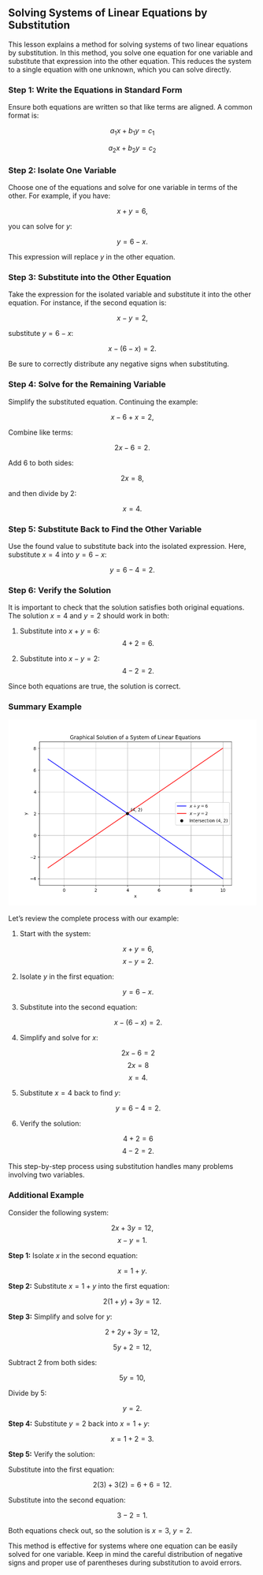 ## Solving Systems of Linear Equations by Substitution

This lesson explains a method for solving systems of two linear equations by substitution. In this method, you solve one equation for one variable and substitute that expression into the other equation. This reduces the system to a single equation with one unknown, which you can solve directly.

### Step 1: Write the Equations in Standard Form

Ensure both equations are written so that like terms are aligned. A common format is:

$$
a_1x + b_1y = c_1
$$

$$
a_2x + b_2y = c_2
$$

### Step 2: Isolate One Variable

Choose one of the equations and solve for one variable in terms of the other. For example, if you have:

$$
x + y = 6,
$$

you can solve for $y$:

$$
y = 6 - x.
$$

This expression will replace $y$ in the other equation.

### Step 3: Substitute into the Other Equation

Take the expression for the isolated variable and substitute it into the other equation. For instance, if the second equation is:

$$
x - y = 2,
$$

substitute $y = 6 - x$:

$$
x - (6 - x) = 2.
$$

Be sure to correctly distribute any negative signs when substituting.

### Step 4: Solve for the Remaining Variable

Simplify the substituted equation. Continuing the example:

$$
x - 6 + x = 2,
$$

Combine like terms:

$$
2x - 6 = 2.
$$

Add 6 to both sides:

$$
2x = 8,
$$

and then divide by 2:

$$
x = 4.
$$

### Step 5: Substitute Back to Find the Other Variable

Use the found value to substitute back into the isolated expression. Here, substitute $x = 4$ into $y = 6 - x$:

$$
y = 6 - 4 = 2.
$$

### Step 6: Verify the Solution

It is important to check that the solution satisfies both original equations. The solution $x = 4$ and $y = 2$ should work in both:

1. Substitute into $x + y = 6$: $$4 + 2 = 6.$$ 

2. Substitute into $x - y = 2$: $$4 - 2 = 2.$$ 

Since both equations are true, the solution is correct.

### Summary Example


![A plot showing two lines corresponding to the equations x + y = 6 and x - y = 2, and their intersection point (4,2), which visually represents the solution to the system.](images/plot_1_09-01-lesson-solving-systems-of-linear-equations-by-substitution.md.png)



Let’s review the complete process with our example:

1. Start with the system:

   $$
   x + y = 6,
   $$
   $$
   x - y = 2.
   $$

2. Isolate $y$ in the first equation:

   $$
   y = 6 - x.
   $$

3. Substitute into the second equation:

   $$
   x - (6 - x) = 2.
   $$

4. Simplify and solve for $x$:

   $$
   2x - 6 = 2 
   $$
   $$
   2x = 8 
   $$
   $$
   x = 4.
   $$

5. Substitute $x = 4$ back to find $y$:

   $$
   y = 6 - 4 = 2.
   $$

6. Verify the solution:

   $$
   4 + 2 = 6 
   $$
   $$
   4 - 2 = 2.
   $$

This step-by-step process using substitution handles many problems involving two variables.

### Additional Example

Consider the following system:

$$
2x + 3y = 12,
$$
$$
x - y = 1.
$$

**Step 1:** Isolate $x$ in the second equation:

$$
x = 1 + y.
$$

**Step 2:** Substitute $x = 1 + y$ into the first equation:

$$
2(1 + y) + 3y = 12.
$$

**Step 3:** Simplify and solve for $y$:

$$
2 + 2y + 3y = 12,
$$

$$
5y + 2 = 12,
$$

Subtract 2 from both sides:

$$
5y = 10,
$$

Divide by 5:

$$
y = 2.
$$

**Step 4:** Substitute $y = 2$ back into $x = 1 + y$:

$$
x = 1 + 2 = 3.
$$

**Step 5:** Verify the solution:

Substitute into the first equation:

$$
2(3) + 3(2) = 6 + 6 = 12.
$$

Substitute into the second equation:

$$
3 - 2 = 1.
$$

Both equations check out, so the solution is $x = 3$, $y = 2$.

This method is effective for systems where one equation can be easily solved for one variable. Keep in mind the careful distribution of negative signs and proper use of parentheses during substitution to avoid errors.